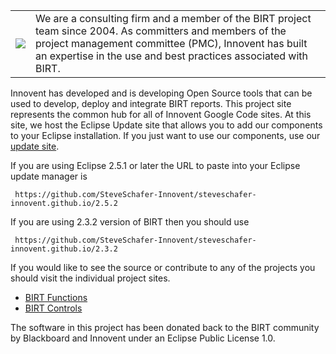 <table>
<tr>
<td><a href='http://www.innoventsolutions.com/birt-consulting.html'><img src='http://www.innoventsolutions.com/pics/logo_innovent.gif' /></a>
</td>
<td>
We are a consulting firm and a member of the BIRT project team since 2004.  As committers and members of the project management committee (PMC), Innovent has built an expertise in the use and best practices associated with BIRT.<br>
</td>
</tr>
</table>

Innovent has developed and is developing Open Source tools that can be used to develop, deploy and integrate BIRT reports.  This project site represents the common hub for all of Innovent Google Code sites.  At this site, we host the Eclipse Update site that allows you to add our components to your Eclipse installation.  If you just want to use our components, use our [update site](https://github.com/SteveSchafer-Innovent/steveschafer-innovent.github.io).

If you are using Eclipse 2.5.1 or later the URL to paste into your Eclipse update manager is
```
 https://github.com/SteveSchafer-Innovent/steveschafer-innovent.github.io/2.5.2
```

If you are using 2.3.2 version of BIRT then you should use
```
 https://github.com/SteveSchafer-Innovent/steveschafer-innovent.github.io/2.3.2
```


If you would like to see the source or contribute to any of the projects you should visit the individual project sites.

  * [BIRT Functions](https://github.com/innoventsolutions/birt-functions-lib)
  * [BIRT Controls](https://github.com/innoventsolutions/birt-controls-lib)

The software in this project has been donated back to the BIRT community by Blackboard and Innovent under an Eclipse Public License 1.0.